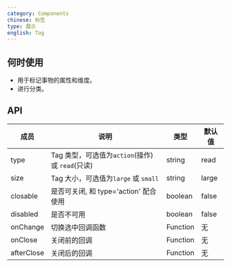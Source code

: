 ```yaml
---
category: Components
chinese: 标签
type: 展示
english: Tag
---
```


## 何时使用

- 用于标记事物的属性和维度。
- 进行分类。

## API

| 成员        | 说明           | 类型      | 默认值       |
|------------|----------------|--------------------|--------------|
| type       | Tag 类型，可选值为`action`(操作)或 `read`(只读)     |   string   |   read  |
| size   |  Tag 大小，可选值为`large` 或 `small`  |   string    |  large  |
| closable	   | 是否可关闭, 和 type='action' 配合使用 | boolean	 | false |
| disabled   | 是否不可用      | boolean |    false  |
| onChange   | 切换选中回调函数 | Function|   无  |
| onClose    | 关闭前的回调 | Function|   无  |
| afterClose    | 关闭后的回调 | Function|   无  |
